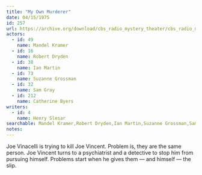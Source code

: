 ```yaml
---
title: "My Own Murderer"
date: 04/15/1975
id: 257
url: https://archive.org/download/cbs_radio_mystery_theater/cbs_radio_mystery_theater-0251-0300.zip/cbs_radio_mystery_theater-0251-0300%2Fcbsrmt_0257_my_own_murderer.mp3
actors:  
  - id: 49
    name: Mandel Kramer  
  - id: 16
    name: Robert Dryden  
  - id: 38
    name: Ian Martin  
  - id: 73
    name: Suzanne Grossman  
  - id: 32
    name: Sam Gray  
  - id: 212
    name: Catherine Byers
writers:  
  - id: 4
    name: Henry Slesar
searchable: Mandel Kramer,Robert Dryden,Ian Martin,Suzanne Grossman,Sam Gray,Catherine Byers Henry Slesar
notes:  
---
```

Joe Vinacelli is trying to kill Joe Vincent. Problem is, they are the same person. Joe Vincent turns to a psychiatrist and a detective to stop him from pursuing himself. Problems start when he gives them — and himself — the slip.